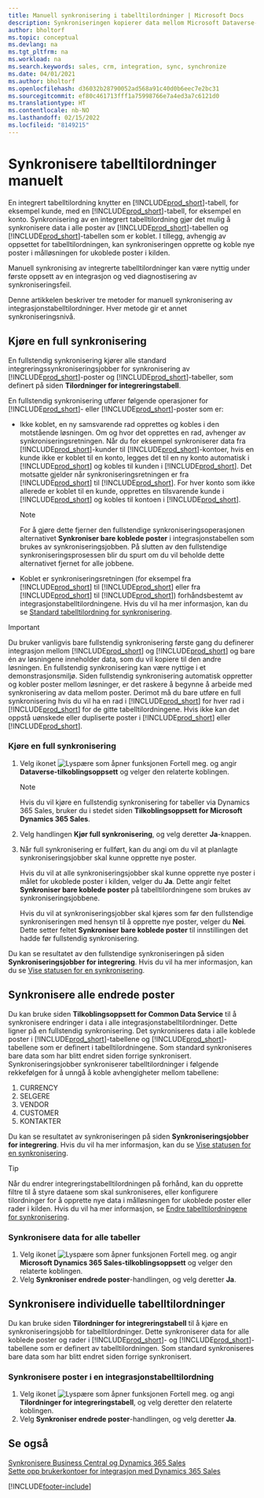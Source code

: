 ```yaml
---
title: Manuell synkronisering i tabelltilordninger | Microsoft Docs
description: Synkroniseringen kopierer data mellom Microsoft Dataverse-tabeller og Business Central for å holde begge systemene oppdatert.
author: bholtorf
ms.topic: conceptual
ms.devlang: na
ms.tgt_pltfrm: na
ms.workload: na
ms.search.keywords: sales, crm, integration, sync, synchronize
ms.date: 04/01/2021
ms.author: bholtorf
ms.openlocfilehash: d36032b28790052ad568a91c40d0b6eec7e2bc31
ms.sourcegitcommit: ef80c461713fff1a75998766e7a4ed3a7c6121d0
ms.translationtype: HT
ms.contentlocale: nb-NO
ms.lasthandoff: 02/15/2022
ms.locfileid: "8149215"
---
```

# <a name="manually-synchronize-table-mappings"></a>Synkronisere tabelltilordninger manuelt


En integrert tabelltilordning knytter en [!INCLUDE[prod_short](includes/prod_short.md)]-tabell, for eksempel kunde, med en [!INCLUDE[prod_short](includes/cds_long_md.md)]-tabell, for eksempel en konto. Synkronisering av en integrert tabelltilordning gjør det mulig å synkronisere data i alle poster av [!INCLUDE[prod_short](includes/prod_short.md)]-tabellen og [!INCLUDE[prod_short](includes/cds_long_md.md)]-tabellen som er koblet. I tillegg, avhengig av oppsettet for tabelltilordningen, kan synkroniseringen opprette og koble nye poster i målløsningen for ukoblede poster i kilden.  

Manuell synkronising av integrerte tabelltilordninger kan være nyttig under første oppsett av en integrasjon og ved diagnostisering av synkroniseringsfeil.  

Denne artikkelen beskriver tre metoder for manuell synkronisering av integrasjonstabelltilordninger. Hver metode gir et annet synkroniseringsnivå.

## <a name="run-a-full-synchronization"></a>Kjøre en full synkronisering
En fullstendig synkronisering kjører alle standard integreringssynkroniseringsjobber for synkronisering av [!INCLUDE[prod_short](includes/prod_short.md)]-poster og [!INCLUDE[prod_short](includes/cds_long_md.md)]-tabeller, som definert på siden **Tilordninger for integreringstabell**. 

En fullstendig synkronisering utfører følgende operasjoner for [!INCLUDE[prod_short](includes/prod_short.md)]- eller [!INCLUDE[prod_short](includes/cds_long_md.md)]-poster som er:

* Ikke koblet, en ny samsvarende rad opprettes og kobles i den motstående løsningen.
Om og hvor det opprettes en rad, avhenger av synkroniseringsretningen. Når du for eksempel synkroniserer data fra [!INCLUDE[prod_short](includes/prod_short.md)]-kunder til [!INCLUDE[prod_short](includes/cds_long_md.md)]-kontoer, hvis en kunde ikke er koblet til en konto, legges det til en ny konto automatisk i [!INCLUDE[prod_short](includes/cds_long_md.md)] og kobles til kunden i [!INCLUDE[prod_short](includes/prod_short.md)]. Det motsatte gjelder når synkroniseringsretningen er fra [!INCLUDE[prod_short](includes/cds_long_md.md)] til [!INCLUDE[prod_short](includes/prod_short.md)]. For hver konto som ikke allerede er koblet til en kunde, opprettes en tilsvarende kunde i [!INCLUDE[prod_short](includes/prod_short.md)] og kobles til kontoen i [!INCLUDE[prod_short](includes/cds_long_md.md)].  

     > [!NOTE]  
     >  For å gjøre dette fjerner den fullstendige synkroniseringsoperasjonen alternativet **Synkroniser bare koblede poster** i integrasjonstabellen som brukes av synkroniseringsjobben. På slutten av den fullstendige synkroniseringsprosessen blir du spurt om du vil beholde dette alternativet fjernet for alle jobbene.  

* Koblet er synkroniseringsretningen (for eksempel fra [!INCLUDE[prod_short](includes/prod_short.md)] til [!INCLUDE[prod_short](includes/cds_long_md.md)] eller fra [!INCLUDE[prod_short](includes/cds_long_md.md)] til [!INCLUDE[prod_short](includes/prod_short.md)]) forhåndsbestemt av integrasjonstabelltilordningene. Hvis du vil ha mer informasjon, kan du se [Standard tabelltilordning for synkronisering](admin-synchronizing-business-central-and-sales.md#standard-table-mapping-for-synchronization).  

> [!IMPORTANT]  
>  Du bruker vanligvis bare fullstendig synkronisering første gang du definerer integrasjon mellom [!INCLUDE[prod_short](includes/prod_short.md)] og [!INCLUDE[prod_short](includes/cds_long_md.md)] og bare én av løsningene inneholder data, som du vil kopiere til den andre løsningen. En fullstendig synkronisering kan være nyttige i et demonstrasjonsmiljø. Siden fullstendig synkronisering automatisk oppretter og kobler poster mellom løsninger, er det raskere å begynne å arbeide med synkronisering av data mellom poster. Derimot må du bare utføre en full synkronisering hvis du vil ha en rad i [!INCLUDE[prod_short](includes/prod_short.md)] for hver rad i [!INCLUDE[prod_short](includes/cds_long_md.md)] for de gitte tabelltilordningene. Hvis ikke kan det oppstå uønskede eller dupliserte poster i [!INCLUDE[prod_short](includes/prod_short.md)] eller [!INCLUDE[prod_short](includes/cds_long_md.md)].  

### <a name="to-run-a-full-synchronization"></a>Kjøre en full synkronisering  
1.  Velg ikonet ![Lyspære som åpner funksjonen Fortell meg.](media/ui-search/search_small.png "Fortell hva du vil gjøre") og angir **Dataverse-tilkoblingsoppsett** og velger den relaterte koblingen.

    > [!NOTE]
    > Hvis du vil kjøre en fullstendig synkronisering for tabeller via Dynamics 365 Sales, bruker du i stedet siden **Tilkoblingsoppsett for Microsoft Dynamics 365 Sales**.

2.  Velg handlingen **Kjør full synkronisering**, og velg deretter **Ja**-knappen.  
3.  Når full synkronisering er fullført, kan du angi om du vil at planlagte synkroniseringsjobber skal kunne opprette nye poster.  

    Hvis du vil at alle synkroniseringsjobber skal kunne opprette nye poster i målet for ukoblede poster i kilden, velger du **Ja**. Dette angir feltet **Synkroniser bare koblede poster** på tabelltilordningene som brukes av synkroniseringsjobbene.  

    Hvis du vil at synkroniseringsjobber skal kjøres som før den fullstendige synkroniseringen med hensyn til å opprette nye poster, velger du **Nei**. Dette setter feltet **Synkroniser bare koblede poster** til innstillingen det hadde før fullstendig synkronisering.  

Du kan se resultatet av den fullstendige synkroniseringen på siden **Synkroniseringsjobber for integrering**. Hvis du vil ha mer informasjon, kan du se [Vise statusen for en synkronisering](admin-how-to-view-synchronization-status.md).  

## <a name="synchronizing-all-modified-records"></a>Synkronisere alle endrede poster
Du kan bruke siden **Tilkoblingsoppsett for Common Data Service** til å synkronisere endringer i data i alle integrasjonstabelltilordninger. Dette ligner på en fullstendig synkronisering. Det synkroniseres data i alle koblede poster i [!INCLUDE[prod_short](includes/prod_short.md)]-tabellene og [!INCLUDE[prod_short](includes/cds_long_md.md)]-tabellene som er definert i tabelltilordningene. Som standard synkroniseres bare data som har blitt endret siden forrige synkronisert. Synkroniseringsjobber synkroniserer tabelltilordninger i følgende rekkefølgen for å unngå å koble avhengigheter mellom tabellene:  

1.  CURRENCY  
2.  SELGERE  
3.  VENDOR  
4.  CUSTOMER  
5.  KONTAKTER  

Du kan se resultatet av synkroniseringen på siden **Synkroniseringsjobber for integrering**. Hvis du vil ha mer informasjon, kan du se [Vise statusen for en synkronisering](admin-how-to-view-synchronization-status.md).  

> [!TIP]  
>  Når du endrer integreringstabelltilordningen på forhånd, kan du opprette filtre til å styre dataene som skal sunkroniseres, eller konfigurere tilordninger for å opprette nye data i målløsningen for ukoblede poster eller rader i kilden. Hvis du vil ha mer informasjon, se [Endre tabelltilordningene for synkronisering](admin-how-to-modify-table-mappings-for-synchronization.md).

### <a name="to-synchronize-data-for-all-tables"></a>Synkronisere data for alle tabeller  
1.  Velg ikonet ![Lyspære som åpner funksjonen Fortell meg.](media/ui-search/search_small.png "Fortell hva du vil gjøre") og angir **Microsoft Dynamics 365 Sales-tilkoblingsoppsett** og velger den relaterte koblingen.
2.  Velg **Synkroniser endrede poster**-handlingen, og velg deretter **Ja**.  

## <a name="synchronize-individual-table-mappings"></a>Synkronisere individuelle tabelltilordninger
Du kan bruke siden **Tilordninger for integreringstabell** til å kjøre en synkroniseringsjobb for tabelltilordninger. Dette synkroniserer data for alle koblede poster og rader i [!INCLUDE[prod_short](includes/prod_short.md)]- og [!INCLUDE[prod_short](includes/cds_long_md.md)]-tabellene som er definert av tabelltilordningen. Som standard synkroniseres bare data som har blitt endret siden forrige synkronisert.  

### <a name="to-synchronize-records-of-an-integration-table-mapping"></a>Synkronisere poster i en integrasjonstabelltilordning  
1.  Velg ikonet ![Lyspære som åpner funksjonen Fortell meg.](media/ui-search/search_small.png "Fortell hva du vil gjøre") og angi **Tilordninger for integreringstabell**, og velg deretter den relaterte koblingen.
2.  Velg **Synkroniser endrede poster**-handlingen, og velg deretter **Ja**.  

## <a name="see-also"></a>Se også  
[Synkronisere Business Central og Dynamics 365 Sales](admin-synchronizing-business-central-and-sales.md)   
[Sette opp brukerkontoer for integrasjon med Dynamics 365 Sales](admin-setting-up-integration-with-dynamics-sales.md)   


[!INCLUDE[footer-include](includes/footer-banner.md)]